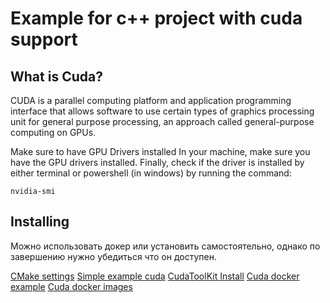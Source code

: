 # Example for c++ project with cuda support

## What is Cuda?
CUDA is a parallel computing platform and application programming interface that allows software to use certain types of graphics processing unit for general purpose processing, an approach called general-purpose computing on GPUs.

Make sure to have GPU Drivers installed
In your machine, make sure you have the GPU drivers installed. Finally, check if the driver is installed by either terminal or powershell (in windows) by running the command:
```bush
nvidia-smi
```

## Installing
Можно использовать докер или установить самостоятельно, однако по завершению нужно убедиться что он доступен.

[CMake settings](https://lindevs.com/build-cuda-cpp-program-using-cmake)
[Simple example cuda](https://dev.to/elemarjr/getting-started-with-cuda-using-vs2017-56ba)
[CudaToolKit Install](https://developer.nvidia.com/cuda-downloads)
[Cuda docker example](https://ruddra.com/use-cuda-in-docker/)
[Cuda docker images](https://hub.docker.com/r/nvidia/cuda#!)